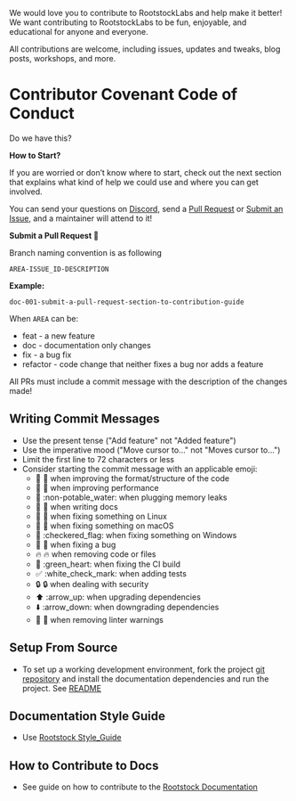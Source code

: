 We would love you to contribute to RootstockLabs and help make it better\! We want contributing to RootstockLabs to be fun, enjoyable, and educational for anyone and everyone. 

All contributions are welcome, including issues, updates and tweaks, blog posts, workshops, and more.

# **Contributor Covenant Code of Conduct**

Do we have this?

**How to Start?**

If you are worried or don’t know where to start, check out the next section that explains what kind of help we could use and where you can get involved. 

You can send your questions on [Discord](http://discord.gg/rootstock), send a [Pull Request](https://github.com/rsksmart/rsksmart.github.io/pulls) or [Submit an Issue](https://github.com/rsksmart/rsksmart.github.io/issues), and a maintainer will attend to it\!

**Submit a Pull Request 🚀**

Branch naming convention is as following

`AREA-ISSUE_ID-DESCRIPTION`

**Example:**

`doc-001-submit-a-pull-request-section-to-contribution-guide`

When `AREA` can be:

- feat \- a new feature  
- doc \- documentation only changes  
- fix \- a bug fix  
- refactor \- code change that neither fixes a bug nor adds a feature

All PRs must include a commit message with the description of the changes made\!

## **Writing Commit Messages**

* Use the present tense ("Add feature" not "Added feature")  
* Use the imperative mood ("Move cursor to..." not "Moves cursor to...")  
* Limit the first line to 72 characters or less  
* Consider starting the commit message with an applicable emoji:  
  * 🎨 :art: when improving the format/structure of the code  
  * 🐎 :racehorse: when improving performance  
  * 🚱 :non-potable\_water: when plugging memory leaks  
  * 📝 :memo: when writing docs  
  * 🐧 :penguin: when fixing something on Linux  
  * 🍎 :apple: when fixing something on macOS  
  * 🏁 :checkered\_flag: when fixing something on Windows  
  * 🐛 :bug: when fixing a bug  
  * 🔥 :fire: when removing code or files  
  * 💚 :green\_heart: when fixing the CI build  
  * ✅ :white\_check\_mark: when adding tests  
  * 🔒 :lock: when dealing with security  
  * ⬆️ :arrow\_up: when upgrading dependencies  
  * ⬇️ :arrow\_down: when downgrading dependencies  
  * 👕 :shirt: when removing linter warnings

## **Setup From Source**

- To set up a working development environment, fork the project [git repository](https://github.com/zgraya-digital/devportal-rootstock) and install the documentation dependencies and run the project. See [README](README.md)

## **Documentation Style Guide**  
- Use [Rootstock Style_Guide](STYLE-GUIDE.md)

## **How to Contribute to Docs**
- See guide on how to contribute to the [Rootstock Documentation](CONTRIBUTING_DOCS.md)
